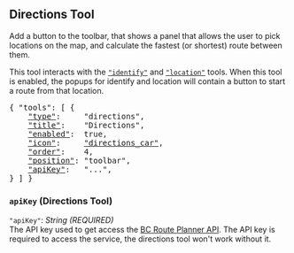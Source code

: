 ## Directions Tool

Add a button to the toolbar, that shows a panel that allows the user to pick locations on the map, and calculate the fastest (or shortest) route between them.

This tool interacts with the [`"identify"`](#identify-tool) and [`"location"`](#location-tool) tools.
When this tool is enabled, the popups for identify and location will contain a button to start a route from that location.

<pre>
{ "tools": [ {
    <a href="#type-tool"        >"type"</a>:     "directions",
    <a href="#title-tool"       >"title"</a>:    "Directions",
    <a href="#enabled-tool"     >"enabled"</a>:  true,
    <a href="#icon-tool"        >"icon"</a>:     <a href="https://material.io/tools/icons/?icon=directions_car" target="material">"directions_car"</a>,
    <a href="#order-tool"       >"order"</a>:    4,
    <a href="#position-tool"    >"position"</a>: "toolbar",
    <a href="#apikey-directions-tool">"apiKey"</a>:   "...",
} ] }
</pre>

### `apiKey` (Directions Tool)
`"apiKey"`: *String* *(REQUIRED)*  
The API key used to get access the [BC Route Planner API](https://www2.gov.bc.ca/gov/content/data/geographic-data-services/location-services/route-planner).
The API key is required to access the service, the directions tool won't work without it.

